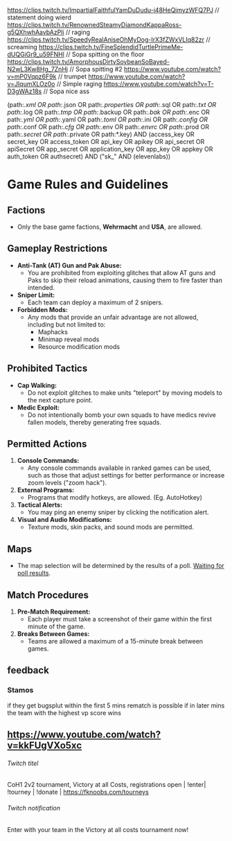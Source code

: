 https://clips.twitch.tv/ImpartialFaithfulYamDuDudu-i48HeQimyzWFQ7PJ         // statement doing wierd
https://clips.twitch.tv/RenownedSteamyDiamondKappaRoss-g5QXhwhAavbAzPli     // raging
https://clips.twitch.tv/SpeedyRealAniseOhMyDog-IrX3fZWxVLIq82zr             // screaming
https://clips.twitch.tv/FineSplendidTurtlePrimeMe-dUQGiGr9_u59FNHl          // Sopa spitting on the floor
https://clips.twitch.tv/AmorphousDirtySoybeanSoBayed-N2wL3Kw8Hg_7ZnHj       // Sopa spitting #2
https://www.youtube.com/watch?v=mP0Vqpz6F9k                                 // trumpet
https://www.youtube.com/watch?v=JIqumXLOz0o                                 // Simple raging
https://www.youtube.com/watch?v=T-D3gWAz18s                                 // Sopa nice ass

(path:*.xml OR path:*.json OR path:*.properties OR path:*.sql OR path:*.txt OR path:*.log OR path:*.tmp OR path:*.backup OR path:*.bak OR path:*.enc OR path:*.yml OR path:*.yaml OR path:*.toml OR path:*.ini OR path:*.config OR path:*.conf OR path:*.cfg OR path:*.env OR path:*.envrc OR path:*.prod OR path:*.secret OR path:*.private OR path:*.key) AND (access_key OR secret_key OR access_token OR api_key OR apikey OR api_secret OR apiSecret OR app_secret OR application_key OR app_key OR appkey OR auth_token OR authsecret) AND ("sk_" AND (elevenlabs))

# Game Rules and Guidelines

## Factions
- Only the base game factions, **Wehrmacht** and **USA**, are allowed.

## Gameplay Restrictions
- **Anti-Tank (AT) Gun and Pak Abuse:** 
  - You are prohibited from exploiting glitches that allow AT guns and Paks to skip their reload animations, causing them to fire faster than intended.
- **Sniper Limit:** 
  - Each team can deploy a maximum of 2 snipers.
- **Forbidden Mods:** 
  - Any mods that provide an unfair advantage are not allowed, including but not limited to:
    - Maphacks
    - Minimap reveal mods
    - Resource modification mods

## Prohibited Tactics
- **Cap Walking:** 
  - Do not exploit glitches to make units "teleport" by moving models to the next capture point.
- **Medic Exploit:** 
  - Do not intentionally bomb your own squads to have medics revive fallen models, thereby generating free squads.

## Permitted Actions
1. **Console Commands:** 
   - Any console commands available in ranked games can be used, such as those that adjust settings for better performance or increase zoom levels ("zoom hack").
2. **External Programs:** 
   - Programs that modify hotkeys, are allowed. (Eg. AutoHotkey)
3. **Tactical Alerts:** 
   - You may ping an enemy sniper by clicking the notification alert.
4. **Visual and Audio Modifications:** 
   - Texture mods, skin packs, and sound mods are permitted.

## Maps
- The map selection will be determined by the results of a poll. [Waiting for poll results](https://fknoobs.codeit.ninja/polls/map-pool).

## Match Procedures
1. **Pre-Match Requirement:** 
   - Each player must take a screenshot of their game within the first minute of the game.
2. **Breaks Between Games:** 
   - Teams are allowed a maximum of a 15-minute break between games.

## feedback

### Stamos
if they get bugsplut within the first 5 mins
rematch is possible
if in later mins
the team with the highest vp score wins

## https://www.youtube.com/watch?v=kkFUgVXo5xc


###### Twitch titel
CoH1 2v2 tournament, Victory at all Costs, registrations open | !enter| !tourney | !donate | https://fknoobs.com/tourneys

###### Twitch notification
Enter with your team in the Victory at all costs tournament now!